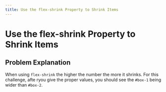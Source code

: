 ```yaml
---
title: Use the flex-shrink Property to Shrink Items
---
```

# Use the flex-shrink Property to Shrink Items

## Problem Explanation
When using `flex-shrink` the higher the number the more it shrinks. For this challenge, afte ryou give the proper values, you should see the `#box-1` being wider than `#box-2`.
